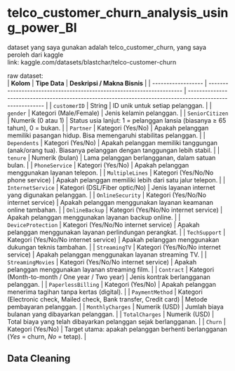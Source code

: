 # telco_customer_churn_analysis_using_power_BI

dataset yang saya gunakan adalah telco_customer_churn, yang saya peroleh dari kaggle  
link: kaggle.com/datasets/blastchar/telco-customer-churn  

raw dataset:  
| **Kolom**          | **Tipe Data**                                                         | **Deskripsi / Makna Bisnis**                                                                              |
| ------------------ | --------------------------------------------------------------------- | --------------------------------------------------------------------------------------------------------- |
| `customerID`       | String                                                                | ID unik untuk setiap pelanggan.                                                                           |
| `gender`           | Kategori (Male/Female)                                                | Jenis kelamin pelanggan.                                                                                  |
| `SeniorCitizen`    | Numerik (0 atau 1)                                                    | Status usia lanjut: 1 = pelanggan lansia (biasanya ≥ 65 tahun), 0 = bukan.                                |
| `Partner`          | Kategori (Yes/No)                                                     | Apakah pelanggan memiliki pasangan hidup. Bisa memengaruhi stabilitas pelanggan.                          |
| `Dependents`       | Kategori (Yes/No)                                                     | Apakah pelanggan memiliki tanggungan (anak/orang tua). Biasanya pelanggan dengan tanggungan lebih stabil. |
| `tenure`           | Numerik (bulan)                                                       | Lama pelanggan berlangganan, dalam satuan bulan.                                                          |
| `PhoneService`     | Kategori (Yes/No)                                                     | Apakah pelanggan menggunakan layanan telepon.                                                             |
| `MultipleLines`    | Kategori (Yes/No/No phone service)                                    | Apakah pelanggan memiliki lebih dari satu jalur telepon.                                                  |
| `InternetService`  | Kategori (DSL/Fiber optic/No)                                         | Jenis layanan internet yang digunakan pelanggan.                                                          |
| `OnlineSecurity`   | Kategori (Yes/No/No internet service)                                 | Apakah pelanggan menggunakan layanan keamanan online tambahan.                                            |
| `OnlineBackup`     | Kategori (Yes/No/No internet service)                                 | Apakah pelanggan menggunakan layanan backup online.                                                       |
| `DeviceProtection` | Kategori (Yes/No/No internet service)                                 | Apakah pelanggan menggunakan layanan perlindungan perangkat.                                              |
| `TechSupport`      | Kategori (Yes/No/No internet service)                                 | Apakah pelanggan menggunakan dukungan teknis tambahan.                                                    |
| `StreamingTV`      | Kategori (Yes/No/No internet service)                                 | Apakah pelanggan menggunakan layanan streaming TV.                                                        |
| `StreamingMovies`  | Kategori (Yes/No/No internet service)                                 | Apakah pelanggan menggunakan layanan streaming film.                                                      |
| `Contract`         | Kategori (Month-to-month / One year / Two year)                       | Jenis kontrak berlangganan pelanggan.                                                                     |
| `PaperlessBilling` | Kategori (Yes/No)                                                     | Apakah pelanggan menerima tagihan tanpa kertas (digital).                                                 |
| `PaymentMethod`    | Kategori (Electronic check, Mailed check, Bank transfer, Credit card) | Metode pembayaran pelanggan.                                                                              |
| `MonthlyCharges`   | Numerik (USD)                                                         | Jumlah biaya bulanan yang dibayarkan pelanggan.                                                           |
| `TotalCharges`     | Numerik (USD)                                                         | Total biaya yang telah dibayarkan pelanggan sejak berlangganan.                                           |
| `Churn`            | Kategori (Yes/No)                                                     | Target utama: apakah pelanggan berhenti berlangganan (*Yes* = churn, *No* = tetap).                       |


## Data Cleaning
